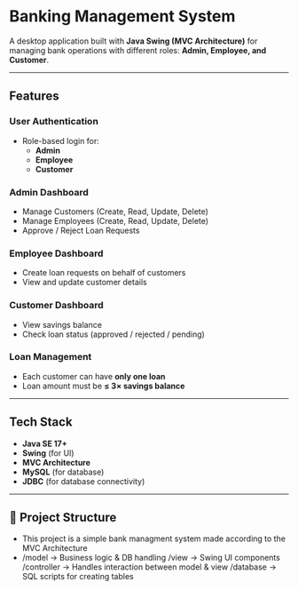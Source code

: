 #  Banking Management System

A desktop application built with **Java Swing (MVC Architecture)** for managing bank operations with different roles: **Admin, Employee, and Customer**.  

---

##  Features

###  User Authentication
- Role-based login for:
  - **Admin**
  - **Employee**
  - **Customer**

###  Admin Dashboard
- Manage Customers (Create, Read, Update, Delete)  
- Manage Employees (Create, Read, Update, Delete)  
- Approve / Reject Loan Requests  

###  Employee Dashboard
- Create loan requests on behalf of customers  
- View and update customer details  

###  Customer Dashboard
- View savings balance  
- Check loan status (approved / rejected / pending)  

###  Loan Management
- Each customer can have **only one loan**  
- Loan amount must be **≤ 3× savings balance**  

---

##  Tech Stack
- **Java SE 17+**  
- **Swing** (for UI)  
- **MVC Architecture**  
- **MySQL** (for database)  
- **JDBC** (for database connectivity)  

---

## 📂 Project Structure
- This project is a simple bank managment system made according to the MVC Architecture
-  /model      → Business logic & DB handling
   /view       → Swing UI components
   /controller → Handles interaction between model & view
   /database     → SQL scripts for creating tables

   

